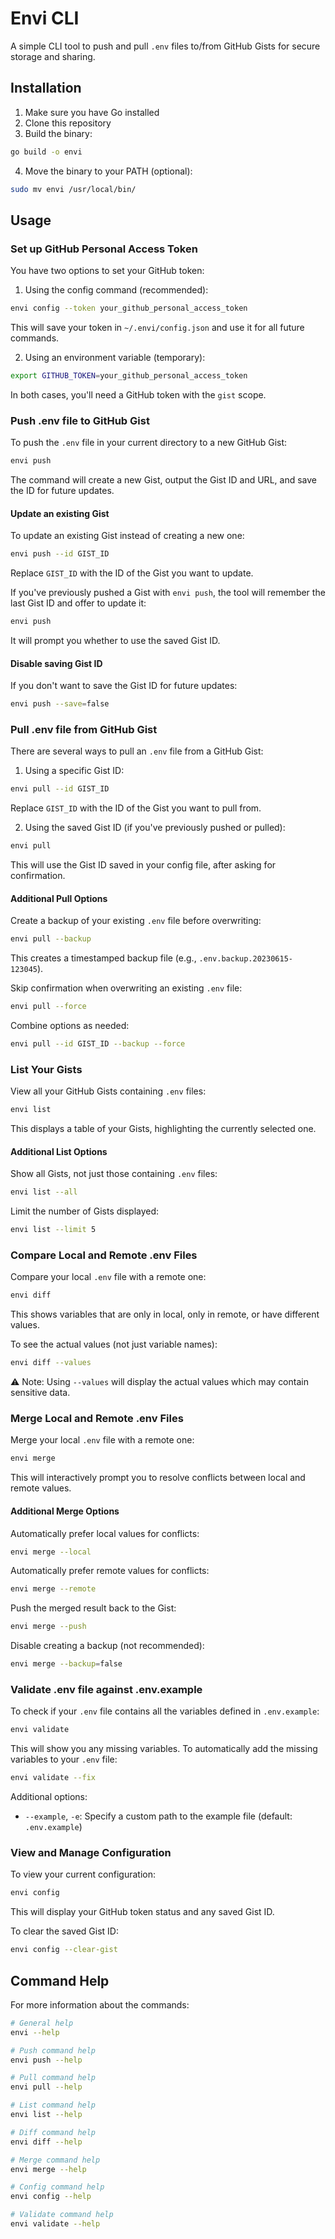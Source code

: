# Envi CLI

A simple CLI tool to push and pull `.env` files to/from GitHub Gists for secure storage and sharing.

## Installation

1. Make sure you have Go installed
2. Clone this repository
3. Build the binary:

```bash
go build -o envi
```

4. Move the binary to your PATH (optional):

```bash
sudo mv envi /usr/local/bin/
```

## Usage

### Set up GitHub Personal Access Token

You have two options to set your GitHub token:

1. Using the config command (recommended):

```bash
envi config --token your_github_personal_access_token
```

This will save your token in `~/.envi/config.json` and use it for all future commands.

2. Using an environment variable (temporary):

```bash
export GITHUB_TOKEN=your_github_personal_access_token
```

In both cases, you'll need a GitHub token with the `gist` scope.

### Push .env file to GitHub Gist

To push the `.env` file in your current directory to a new GitHub Gist:

```bash
envi push
```

The command will create a new Gist, output the Gist ID and URL, and save the ID for future updates.

#### Update an existing Gist

To update an existing Gist instead of creating a new one:

```bash
envi push --id GIST_ID
```

Replace `GIST_ID` with the ID of the Gist you want to update.

If you've previously pushed a Gist with `envi push`, the tool will remember the last Gist ID and offer to update it:

```bash
envi push
```

It will prompt you whether to use the saved Gist ID.

#### Disable saving Gist ID

If you don't want to save the Gist ID for future updates:

```bash
envi push --save=false
```

### Pull .env file from GitHub Gist

There are several ways to pull an `.env` file from a GitHub Gist:

1. Using a specific Gist ID:

```bash
envi pull --id GIST_ID
```

Replace `GIST_ID` with the ID of the Gist you want to pull from.

2. Using the saved Gist ID (if you've previously pushed or pulled):

```bash
envi pull
```

This will use the Gist ID saved in your config file, after asking for confirmation.

#### Additional Pull Options

Create a backup of your existing `.env` file before overwriting:

```bash
envi pull --backup
```

This creates a timestamped backup file (e.g., `.env.backup.20230615-123045`).

Skip confirmation when overwriting an existing `.env` file:

```bash
envi pull --force
```

Combine options as needed:

```bash
envi pull --id GIST_ID --backup --force
```

### List Your Gists

View all your GitHub Gists containing `.env` files:

```bash
envi list
```

This displays a table of your Gists, highlighting the currently selected one.

#### Additional List Options

Show all Gists, not just those containing `.env` files:

```bash
envi list --all
```

Limit the number of Gists displayed:

```bash
envi list --limit 5
```

### Compare Local and Remote .env Files

Compare your local `.env` file with a remote one:

```bash
envi diff
```

This shows variables that are only in local, only in remote, or have different values.

To see the actual values (not just variable names):

```bash
envi diff --values
```

⚠️ Note: Using `--values` will display the actual values which may contain sensitive data.

### Merge Local and Remote .env Files

Merge your local `.env` file with a remote one:

```bash
envi merge
```

This will interactively prompt you to resolve conflicts between local and remote values.

#### Additional Merge Options

Automatically prefer local values for conflicts:

```bash
envi merge --local
```

Automatically prefer remote values for conflicts:

```bash
envi merge --remote
```

Push the merged result back to the Gist:

```bash
envi merge --push
```

Disable creating a backup (not recommended):

```bash
envi merge --backup=false
```

### Validate .env file against .env.example

To check if your `.env` file contains all the variables defined in `.env.example`:

```bash
envi validate
```

This will show you any missing variables. To automatically add the missing variables to your `.env` file:

```bash
envi validate --fix
```

Additional options:

- `--example`, `-e`: Specify a custom path to the example file (default: `.env.example`)

### View and Manage Configuration

To view your current configuration:

```bash
envi config
```

This will display your GitHub token status and any saved Gist ID.

To clear the saved Gist ID:

```bash
envi config --clear-gist
```

## Command Help

For more information about the commands:

```bash
# General help
envi --help

# Push command help
envi push --help

# Pull command help
envi pull --help

# List command help
envi list --help

# Diff command help
envi diff --help

# Merge command help
envi merge --help

# Config command help
envi config --help

# Validate command help
envi validate --help
```
